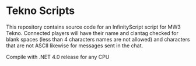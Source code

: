 # Tekno Scripts
This repository contains source code for an InfinityScript script for MW3 Tekno. Connected players will have their name and clantag checked for blank spaces (less than 4 characters names are not allowed) and characters that are not ASCII likewise for messages sent in the chat. 

Compile with .NET 4.0 release for any CPU

